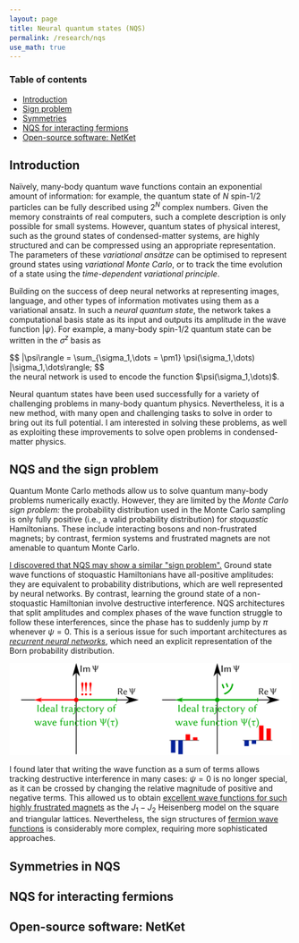 ```yaml
---
layout: page
title: Neural quantum states (NQS)
permalink: /research/nqs
use_math: true
---
```


### Table of contents

- [Introduction](#introduction)
- [Sign problem](#nqs-and-the-sign-problem)
- [Symmetries](#symmetries-in-nqs)
- [NQS for interacting fermions](#nqs-for-interacting-fermions)
- [Open-source software: NetKet](#open-source-software-netket)

## Introduction

Naïvely, many-body quantum wave functions contain an exponential amount of information: for example, the quantum state of *N* spin-1/2 particles can be fully described using $2^N$ complex numbers.
Given the memory constraints of real computers, such a complete description is only possible for small systems.
However, quantum states of physical interest, such as the ground states of condensed-matter systems, are highly structured and can be compressed using an appropriate representation.
The parameters of these *variational ansätze* can be optimised to represent ground states using *variational Monte Carlo*, or to track the time evolution of a state using the *time-dependent variational principle*.

Building on the success of deep neural networks at representing images, language, and other types of information motivates using them as a variational ansatz.
In such a *neural quantum state*, the network takes a computational basis state as its input and outputs its amplitude in the wave function $|\psi\rangle$.
For example, a many-body spin-1/2 quantum state can be written in the $\sigma^z$ basis as
<div>
$$ |\psi\rangle = \sum_{\sigma_1,\dots = \pm1} \psi(\sigma_1,\dots) |\sigma_1,\dots\rangle; $$
</div>
the neural network is used to encode the function $\psi(\sigma_1,\dots)$.

Neural quantum states have been used successfully for a variety of challenging problems in many-body quantum physics.
Nevertheless, it is a new method, with many open and challenging tasks to solve in order to bring out its full potential.
I am interested in solving these problems, as well as exploiting these improvements to solve open problems in condensed-matter physics.

## NQS and the sign problem

Quantum Monte Carlo methods allow us to solve quantum many-body problems numerically exactly.
However, they are limited by the *Monte Carlo sign problem:* the probability distribution used in the Monte Carlo sampling is only fully positive (i.e., a valid probability distribution) for <dfn title="A Hamiltonian is stoquastic if its off-diagonal matrix elements are negative or zero.">stoquastic</dfn> Hamiltonians. These include interacting bosons and non-frustrated magnets; by contrast, fermion systems and frustrated magnets are not amenable to quantum Monte Carlo.

[I discovered that NQS may show a similar "sign problem".](https://arxiv.org/abs/2002.04613)
Ground state wave functions of stoquastic Hamiltonians have all-positive amplitudes: they are equivalent to probability distributions, which are well represented by neural networks.
By contrast, learning the ground state of a non-stoquastic Hamiltonian involve destructive interference.
NQS architectures that split amplitudes and complex phases of the wave function struggle to follow these interferences, since the phase has to suddenly jump by $\pi$ whenever $\psi=0$.
This is a serious issue for such important architectures as [*recurrent neural networks*](https://en.wikipedia.org/wiki/Recurrent_neural_network), which need an explicit representation of the Born probability distribution.

![Ansätze with separate wave function amplitudes and phases (left) cannot track destructive interferences. Writing the wave function as a sum of terms (right) improves the issue.](/assets/2022/11/zero.png)

I found later that writing the wave function as a sum of terms allows tracking destructive interference in many cases: $\psi=0$ is no longer special, as it can be crossed by changing the relative magnitude of positive and negative terms.
This allowed us to obtain [excellent wave functions for such highly frustrated magnets](https://arxiv.org/abs/2211.07749) as the $J_1-J_2$ Heisenberg model on the square and triangular lattices.
Nevertheless, the sign structures of [fermion wave functions](#nqs-for-interacting-fermions) is considerably more complex, requiring more sophisticated approaches.

## Symmetries in NQS

## NQS for interacting fermions

## Open-source software: NetKet